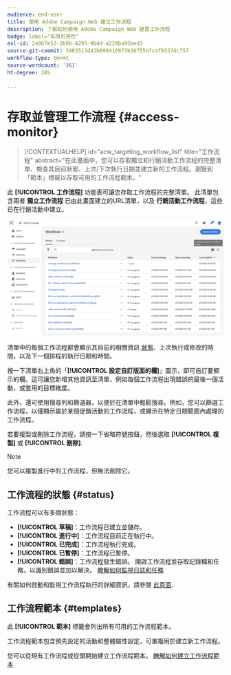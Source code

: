 ```yaml
---
audience: end-user
title: 使用 Adobe Campaign Web 建立工作流程
description: 了解如何使用 Adobe Campaign Web 建置工作流程
badge: label="有限可用性"
exl-id: 2a9b7e52-2b8b-4293-9b4d-a228ba95bed3
source-git-commit: 3903513d43b699416973b26755dfc4f0337dc757
workflow-type: tm+mt
source-wordcount: '361'
ht-degree: 28%

---
```


# 存取並管理工作流程 {#access-monitor}

>[!CONTEXTUALHELP]
>id="acw_targeting_workflow_list"
>title="工作流程"
>abstract="在此畫面中，您可以存取獨立和行銷活動工作流程的完整清單、檢查其目前狀態、上次/下次執行日期並建立新的工作流程。瀏覽到「範本」標籤以存取可用的工作流程範本。"

此 **[!UICONTROL 工作流程]** 功能表可讓您存取工作流程的完整清單。 此清單包含兩者 **獨立工作流程** 已由此畫面建立的URL清單，以及 **行銷活動工作流程**，這些已在行銷活動中建立。

![](assets/workflow-list.png)

清單中的每個工作流程都會顯示其目前的相關資訊 [狀態](#status)、上次執行或修改的時間，以及下一個排程的執行日期和時間。

按一下清單右上角的「**[!UICONTROL 設定自訂版面的欄]**」圖示，即可自訂要顯示的欄。這可讓您新增其他資訊至清單，例如每個工作流程出現錯誤的最後一個活動，或套用的目標維度。

此外，還可使用搜尋列和篩選器，以便於在清單中輕鬆搜尋。例如，您可以篩選工作流程，以僅顯示屬於某個促銷活動的工作流程，或顯示在特定日期範圍內處理的工作流程。

若要複製或刪除工作流程，請按一下省略符號按鈕，然後選取 **[!UICONTROL 複製]** 或 **[!UICONTROL 刪除]**.

>[!NOTE]
>
>您可以複製進行中的工作流程，但無法刪除它。

## 工作流程的狀態 {#status}

工作流程可以有多個狀態：

* **[!UICONTROL 草稿]**：工作流程已建立並儲存。
* **[!UICONTROL 進行中]**：工作流程目前正在執行中。
* **[!UICONTROL 已完成]**：工作流程執行完成。
* **[!UICONTROL 已暫停]**：工作流程已暫停。
* **[!UICONTROL 錯誤]**：工作流程發生錯誤。 開啟工作流程並存取記錄檔和任務，以識別錯誤並加以解決。 [瞭解如何監視日誌和任務](start-monitor-workflows.md#logs-tasks)

有關如何啟動和監視工作流程執行的詳細資訊，請參閱 [此頁面](start-monitor-workflows.md).

## 工作流程範本 {#templates}

此 **[!UICONTROL 範本]** 標籤會列出所有可用的工作流程範本。

工作流程範本包含預先設定的活動和整體屬性設定，可重複用於建立新工作流程。

您可以從現有工作流程或從頭開始建立工作流程範本。 [瞭解如何建立工作流程範本](create-workflow.md#workflow-templates)
